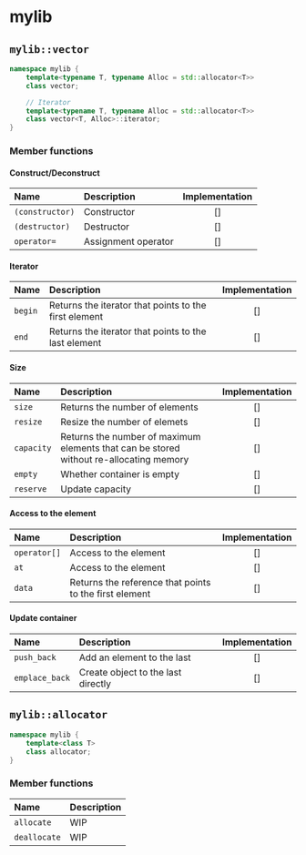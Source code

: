 # mylib

## `mylib::vector`

```cpp
namespace mylib {
    template<typename T, typename Alloc = std::allocator<T>>
    class vector;

    // Iterator
    template<typename T, typename Alloc = std::allocator<T>>
    class vector<T, Alloc>::iterator;
}
```

### Member functions

#### Construct/Deconstruct
| Name            | Description         | Implementation |
|:----------------|:--------------------|:--------------:|
| `(constructor)` | Constructor         | []             |
| `(destructor)`  | Destructor          | []             |
| `operator=`     | Assignment operator | []             |

#### Iterator

| Name    | Description                                           | Implementation |
|:--------|:------------------------------------------------------|:--------------:|
| `begin` | Returns the iterator that points to the first element | []             |
| `end`   | Returns the iterator that points to the last element  | []             |

#### Size

| Name       | Description                                                                            | Implementation |
|:-----------|:---------------------------------------------------------------------------------------|:--------------:|
| `size`     | Returns the number of elements                                                         | []             |
| `resize`   | Resize the number of elemets                                                           | []             |
| `capacity` | Returns the number of maximum elements that can be stored without re-allocating memory | []             |
| `empty`    | Whether container is empty                                                             | []             |
| `reserve`  | Update capacity                                                                        | []             |

#### Access to the element

| Name         | Description                                            | Implementation |
|:-------------|:-------------------------------------------------------|:--------------:|
| `operator[]` | Access to the element                                  | []             |
| `at`         | Access to the element                                  | []             |
| `data`       | Returns the reference that points to the first element | []             |

#### Update container

| Name           | Description                        | Implementation |
|:---------------|:-----------------------------------|:--------------:|
| `push_back`    | Add an element to the last         | []             |
| `emplace_back` | Create object to the last directly | []             |

## `mylib::allocator`

```cpp
namespace mylib {
    template<class T>
    class allocator;
}
```

### Member functions
| Name         | Description |
| :----------- | :---------- |
| `allocate`   | WIP         |
| `deallocate` | WIP         |
